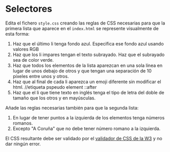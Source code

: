 # Selectores

Edita el fichero `style.css` creando las reglas de CSS necesarias para que la primera lista que aparece en el `index.html` se represente visualmente de esta forma:

1. Haz que el último li tenga fondo azul. Especifica ese fondo azul usando valores RGB
2. Haz que los li impares tengan el texto subrayado. Haz que el subrayado sea de color verde.
3. Haz que todos los elementos de la lista aparezcan en una sola línea en lugar de unos debajo de otros y que tengan una separación de 10 píxeles entre unos y otros.
4. Haz que al final de cada li aparezca un emoji diferente sin modificar el html. //etiqueta pspeudo element ::after
5. Haz que el li que tiene texto en inglés tenga el tipo de letra del doble de tamaño que los otros y en mayúsculas.

Añade las reglas necesarias también para que la segunda lista:

1. En lugar de tener puntos a la izquierda de los elementos tenga números romanos.
2. Excepto "A Coruña" que no debe tener número romano a la izquierda.

El CSS resultante debe ser validado por el [validador de CSS de la W3](https://jigsaw.w3.org/css-validator/#validate_by_input) y no dar ningún error.
